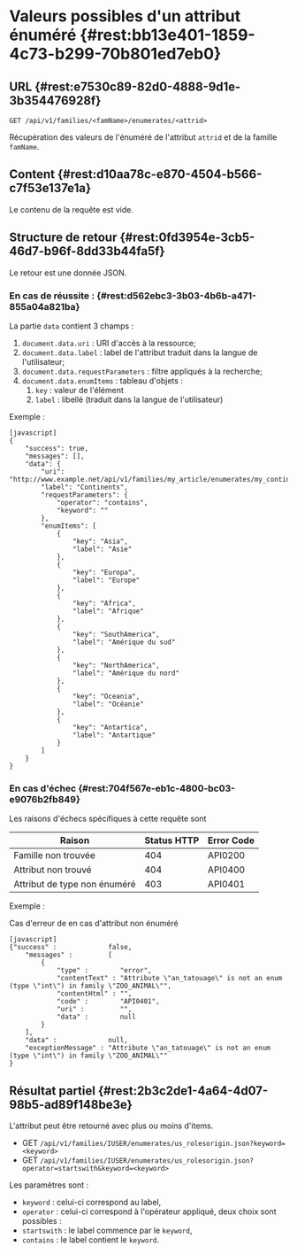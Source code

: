 # Valeurs possibles d'un attribut énuméré  {#rest:bb13e401-1859-4c73-b299-70b801ed7eb0}

## URL {#rest:e7530c89-82d0-4888-9d1e-3b354476928f}

    GET /api/v1/families/<famName>/enumerates/<attrid>

Récupération des valeurs de l'énuméré de l'attribut `attrid` et de la famille `famName`.

## Content {#rest:d10aa78c-e870-4504-b566-c7f53e137e1a}

Le contenu de la requête est vide.

## Structure de retour {#rest:0fd3954e-3cb5-46d7-b96f-8dd33b44fa5f}

Le retour est une donnée JSON.

### En cas de réussite : {#rest:d562ebc3-3b03-4b6b-a471-855a04a821ba}

La partie `data` contient 3 champs :

1.  `document.data.uri` : URI d'accès à la ressource;
1.  `document.data.label` : label de l'attribut traduit dans la langue de l'utilisateur;
1.  `document.data.requestParameters` : filtre appliqués à la recherche;
1.  `document.data.enumItems` : tableau d'objets :
    1.  `key` : valeur de l'élément
    1.  `label` : libellé (traduit dans la langue de l'utilisateur)


Exemple :

    [javascript]
    {
        "success": true,
        "messages": [],
        "data": {
            "uri": "http://www.example.net/api/v1/families/my_article/enumerates/my_continent.json",
            "label": "Continents",
            "requestParameters": {
                "operator": "contains",
                "keyword": ""
            },
            "enumItems": [
                {
                    "key": "Asia",
                    "label": "Asie"
                },
                {
                    "key": "Europa",
                    "label": "Europe"
                },
                {
                    "key": "Africa",
                    "label": "Afrique"
                },
                {
                    "key": "SouthAmerica",
                    "label": "Amérique du sud"
                },
                {
                    "key": "NorthAmerica",
                    "label": "Amérique du nord"
                },
                {
                    "key": "Oceania",
                    "label": "Océanie"
                },
                {
                    "key": "Antartica",
                    "label": "Antartique"
                }
            ]
        }
    }

### En cas d'échec {#rest:704f567e-eb1c-4800-bc03-e9076b2fb849}

Les raisons d'échecs spécifiques à cette requête sont 

|                     Raison                     | Status HTTP | Error Code |
| ---------------------------------------------- | ----------- | ---------- |
| Famille non trouvée                            |         404 | API0200    |
| Attribut non trouvé                            |         404 | API0400    |
| Attribut de type non énuméré                   |         403 | API0401    |

Exemple : 

Cas d'erreur de en cas d'attribut non énuméré

    [javascript]
    {"success" :             false,
        "messages" :         [
            {
                "type" :        "error",
                "contentText" : "Attribute \"an_tatouage\" is not an enum (type \"int\") in family \"ZOO_ANIMAL\"",
                "contentHtml" : "",
                "code" :        "API0401",
                "uri" :         "",
                "data" :        null
            }
        ],
        "data" :             null,
        "exceptionMessage" : "Attribute \"an_tatouage\" is not an enum (type \"int\") in family \"ZOO_ANIMAL\""
    }

## Résultat partiel {#rest:2b3c2de1-4a64-4d07-98b5-ad89f148be3e}

L'attribut peut être retourné avec plus ou moins d'items.

* GET `/api/v1/families/IUSER/enumerates/us_rolesorigin.json?keyword=<keyword>`
* GET `/api/v1/families/IUSER/enumerates/us_rolesorigin.json?operator=startswith&keyword=<keyword>`

Les paramètres sont :

* `keyword` : celui-ci correspond au label,
* `operator` : celui-ci correspond à l'opérateur appliqué, deux choix sont possibles :
* `startswith` : le label commence par le `keyword`,
* `contains` : le label contient le `keyword`.
